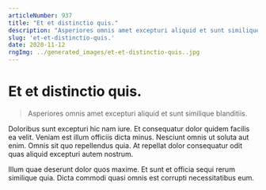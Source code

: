 ```yaml
---
articleNumber: 937
title: "Et et distinctio quis."
description: "Asperiores omnis amet excepturi aliquid et sunt similique blanditiis."
slug: 'et-et-distinctio-quis.'
date: 2020-11-12
rngImg: ../generated_images/et-et-distinctio-quis..jpg
---
```


# Et et distinctio quis.

> Asperiores omnis amet excepturi aliquid et sunt similique blanditiis.

Doloribus sunt excepturi hic nam iure. Et consequatur dolor quidem facilis ea velit. Veniam est illum officiis dicta minus. Nesciunt omnis ut soluta aut enim. Omnis sit quo repellendus quia. At repellat dolor consequatur odit quas aliquid excepturi autem nostrum.
 Illum quae deserunt dolor quos maxime. Et sunt et officia sequi rerum similique quia. Dicta commodi quasi omnis est corrupti necessitatibus eum.
